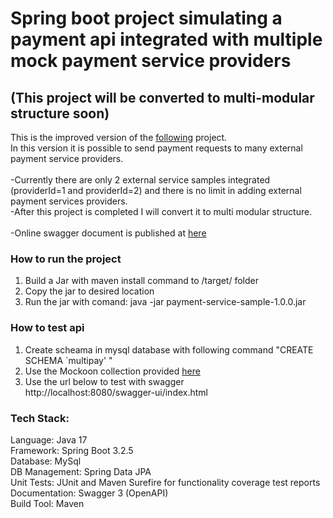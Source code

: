 # Spring boot project simulating a payment api integrated with multiple mock payment service providers
## (This project will be converted to multi-modular structure soon)
This is the improved version of the  <a href=https://github.com/OzgurYatmaz/FirisbeInterview>following</a> project. <br>
In this version it is possible to send payment requests to many external payment service providers. <br><br>
 -Currently there are only 2 external service samples integrated (providerId=1 and providerId=2) and there is no limit in adding external payment services providers.<br>
 -After this project is completed I will convert it to multi modular structure. <br><br>
 -Online swagger document is published at <a href = https://app.swaggerhub.com/apis-docs/ozguryatmaz/multi-pay_api/1.0.0> here </a>
 
### How to run the project

1. Build a Jar with maven install command to /target/ folder 
2. Copy the jar to desired location
2. Run the jar with comand: java -jar payment-service-sample-1.0.0.jar

 
### How to test api
1. Create scheama in mysql database with following command "CREATE SCHEMA `multipay' "
2. Use the Mockoon collection provided <a href=API-Documents>here</a>
3. Use the url below to test with swagger <br>
   http://localhost:8080/swagger-ui/index.html 

 

### Tech Stack:

Language: Java 17 <br>
Framework: Spring Boot 3.2.5 <br>
Database: MySql <br>
DB Management: Spring Data JPA <br>
Unit Tests: JUnit and Maven Surefire for functionality coverage test reports <br>
Documentation: Swagger 3 (OpenAPI)  <br>
Build Tool: Maven 
